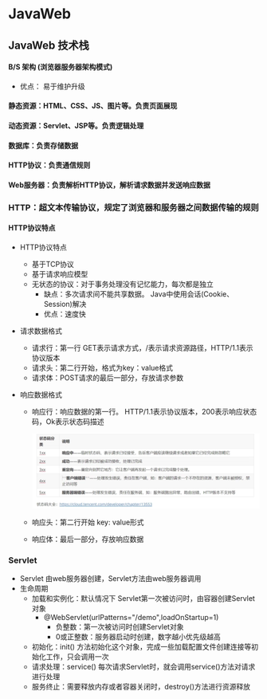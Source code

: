 # JavaWeb

## JavaWeb 技术栈

#### B/S 架构 (浏览器服务器架构模式)

* 优点： 易于维护升级

#### 静态资源：HTML、CSS、JS、图片等。负责页面展现

#### 动态资源：Servlet、JSP等。负责逻辑处理

#### 数据库：负责存储数据

#### HTTP协议：负责通信规则

#### Web服务器：负责解析HTTP协议，解析请求数据并发送响应数据

### HTTP：超文本传输协议，规定了浏览器和服务器之间数据传输的规则

#### HTTP协议特点

* HTTP协议特点
  * 基于TCP协议
  * 基于请求响应模型
  * 无状态的协议：对于事务处理没有记忆能力，每次都是独立
    * 缺点：多次请求间不能共享数据。 Java中使用会话(Cookie、Session)解决
    * 优点：速度快

* 请求数据格式

  * 请求行：第一行 GET表示请求方式，/表示请求资源路径，HTTP/1.1表示协议版本
  * 请求头：第二行开始，格式为key：value格式 
  * 请求体：POST请求的最后一部分，存放请求参数

* 响应数据格式

  * 响应行：响应数据的第一行。 HTTP/1.1表示协议版本，200表示响应状态码，Ok表示状态码描述

    ![image-20220727213141736](images/JavaWeb/image-20220727213141736.png)

  * 响应头：第二行开始 key: value形式

  * 响应体：最后一部分，存放响应数据



### Servlet

* Servlet 由web服务器创建，Servlet方法由web服务器调用
* 生命周期
  * 加载和实例化：默认情况下 Servlet第一次被访问时，由容器创建Servlet对象
    * @WebServlet(urlPatterns="/demo",loadOnStartup=1)
      * 负整数：第一次被访问时创建Servlet对象
      * 0或正整数：服务器启动时创建，数字越小优先级越高
  * 初始化：init() 方法初始化这个对象，完成一些加载配置文件创建连接等初始化工作，只会调用一次
  * 请求处理：service() 每次请求Servlet时，就会调用service()方法对请求进行处理
  * 服务终止：需要释放内存或者容器关闭时，destroy()方法进行资源释放

​	